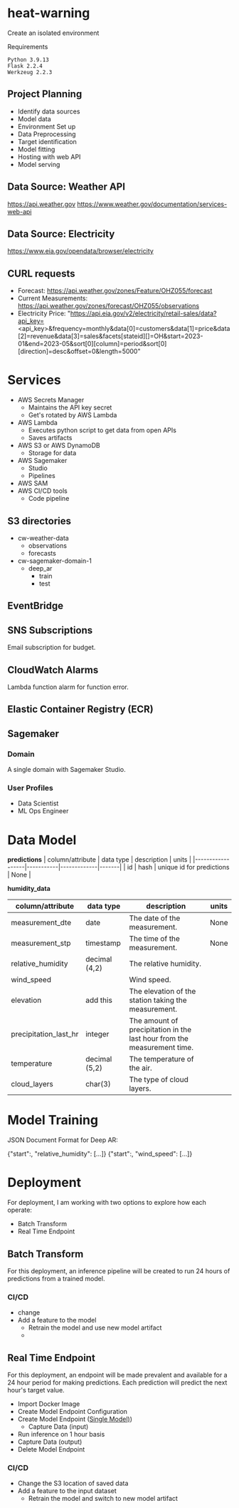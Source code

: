 # heat-warning

Create an isolated environment

Requirements
```
Python 3.9.13
Flask 2.2.4
Werkzeug 2.2.3
```

## Project Planning

+ Identify data sources
+ Model data
+ Environment Set up
+ Data Preprocessing
+ Target identification
+ Model fitting
+ Hosting with web API
+ Model serving

## Data Source: Weather API

https://api.weather.gov
https://www.weather.gov/documentation/services-web-api

## Data Source: Electricity

https://www.eia.gov/opendata/browser/electricity

## CURL requests

- Forecast: https://api.weather.gov/zones/Feature/OHZ055/forecast
- Current Measurements: https://api.weather.gov/zones/forecast/OHZ055/observations
- Electricity Price: "https://api.eia.gov/v2/electricity/retail-sales/data?api_key=<api_key>&frequency=monthly&data[0]=customers&data[1]=price&data[2]=revenue&data[3]=sales&facets[stateid][]=OH&start=2023-01&end=2023-05&sort[0][column]=period&sort[0][direction]=desc&offset=0&length=5000"

# Services

+ AWS Secrets Manager
    + Maintains the API key secret
    + Get's rotated by AWS Lambda
+ AWS Lambda
    + Executes python script to get data from open APIs
    + Saves artifacts
+ AWS S3 or AWS DynamoDB
    + Storage for data
+ AWS Sagemaker
    + Studio
    + Pipelines
+ AWS SAM
+ AWS CI/CD tools
    + Code pipeline

## S3 directories

- cw-weather-data
    - observations
    - forecasts
- cw-sagemaker-domain-1
    - deep_ar
        - train
        - test

## EventBridge

## SNS Subscriptions

Email subscription for budget.


## CloudWatch Alarms

Lambda function alarm for function error.

## Elastic Container Registry (ECR)

## Sagemaker

### Domain

A single domain with Sagemaker Studio.

### User Profiles

+ Data Scientist
+ ML Ops Engineer

# Data Model

**predictions**
| column/attribute | data type | description | units |
|------------------|-----------|-------------|-------|
| id | hash | unique id for predictions | None |


**humidity_data**

| column/attribute | data type | description | units |
|------------------|-----------|-------------|-------|
| measurement_dte | date | The date of the measurement. | None |
| measurement_stp | timestamp | The time of the measurement. | None |
| relative_humidity | decimal (4,2) | The relative humidity. | |
| wind_speed | <need this> | Wind speed. | |
| elevation | add this | The elevation of the station taking the measurement. | |
| precipitation_last_hr | integer | The amount of precipitation in the last hour from the measurement time. | |
| temperature | decimal (5,2) | The temperature of the air. | |
| cloud_layers | char(3) | The type of cloud layers. | |

# Model Training

JSON Document Format for Deep AR:

{"start":<timestamp>, "relative_humidity": [...]}
{"start":<timestamp>, "wind_speed": [...]}



# Deployment

For deployment, I am working with two options to explore how each operate:

+ Batch Transform
+ Real Time Endpoint

## Batch Transform

For this deployment, an inference pipeline will be created to run 24 hours of predictions from a trained model.

### CI/CD

- change
- Add a feature to the model
    - Retrain the model and use new model artifact
    -

## Real Time Endpoint

For this deployment, an endpoint will be made prevalent and available for a 24 hour period for making predictions. Each prediction will predict the next hour's target value.

- Import Docker Image
- Create Model Endpoint Configuration
- Create Model Endpoint ([Single Model)](https://docs.aws.amazon.com/sagemaker/latest/dg/realtime-endpoints-deployment.html))
    - Capture Data (input)
- Run inference on 1 hour basis
- Capture Data (output)
- Delete Model Endpoint

### CI/CD

- Change the S3 location of saved data
- Add a feature to the input dataset
    - Retrain the model and switch to new model artifact
